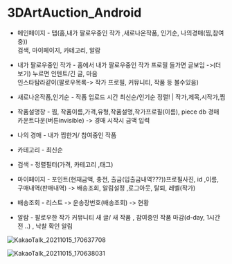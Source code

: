 # 3DArtAuction_Android

- 메인페이지 - 탭(홈,내가 팔로우중인 작가 ,새로나온작품, 인기순, 나의경매(찜,참여중)) <br>
검색, 마이페이지, 카테고리, 알람

- 내가 팔로우중인 작가 - 홈에서 내가 팔로우중인 작가 프로필 들가면 글보임 ->(더보기) 누르면 인텐트/긴 글, 마음 <br>
인스타탐라같이(팔로우목록-> 작가 프로필, 커뮤니티, 작품 등 볼수있음)

- 새로나온작품,인기순 - 작품 업로드 시간 최신순/인기순 정렬! | 작가,제목,시작가,찜 <br>
						
- 작품설명창 - 찜, 작품이름,가격,유형,작품설명,작가프로필(이름), piece db
 경매 카운트다운(버튼invisible) -> 경매 시작시 금액 입력

- 나의 경매 - 내가 찜한거/ 참여중인 작품

- 카테고리 - 최신순

- 검색 - 정렬필터(가격, 카테고리 ,태그) 

- 마이페이지 - 포인트(현재금액, 충전, 출금(입출금내역???))프로필사진, id ,이름, 구매내역(판매내역) -> 배송조회, 알림설정 ,로그아웃, 탈퇴, 레벨(작가)

- 배송조회 - 리스트 -> 운송장번호(배송조회) -> 현황 

- 알람 - 팔로우한 작가 커뮤니티 새 글/ 새 작품 , 참여중인 작품 마감(d-day, 1시간전 ..) , 낙찰 확인 알림

![KakaoTalk_20211015_170637708](https://user-images.githubusercontent.com/79956705/137453897-65824ada-1f0d-408d-9bb8-89e9fefb2d9e.jpg)

![KakaoTalk_20211015_170638031](https://user-images.githubusercontent.com/79956705/137453893-42dc4ed3-bb51-458c-ba79-cc8bf0ce01ca.jpg)
